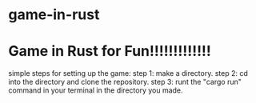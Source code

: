 # game-in-rust
# Game in Rust for Fun!!!!!!!!!!!!!


simple steps for setting up the game:
step 1: make a directory.
step 2: cd into the directory and clone the repository.
step 3: runt the "cargo run" command in your terminal in the directory you made.

